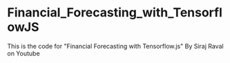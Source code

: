 # Financial_Forecasting_with_TensorflowJS
This is the code for "Financial Forecasting with Tensorflow.js" By Siraj Raval on Youtube
